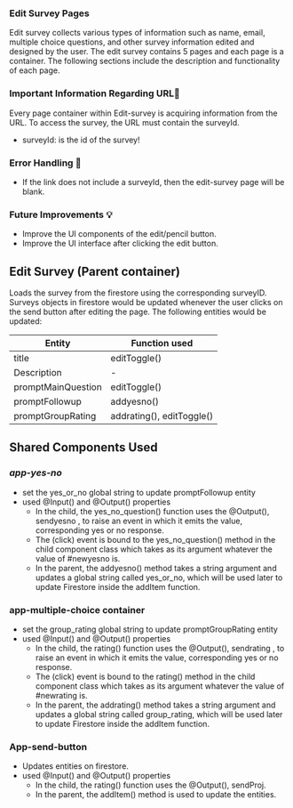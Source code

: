 ### **Edit Survey Pages**
Edit survey collects various types of information such as name, email, multiple choice questions, and other survey information edited and designed by the user. The edit survey contains 5 pages and each page is a container. The following sections include the description and functionality of each page.

### **Important Information Regarding URL**🔗
Every page container within Edit-survey is acquiring information from the URL. To access the survey, the URL must contain the surveyId. 
* surveyId: is the id of the survey!

### Error Handling 🐛
* If the link does not include a surveyId, then the edit-survey page will be blank.

### Future Improvements 💡
* Improve the UI components of the edit/pencil button.
* Improve the UI interface after clicking the edit button.

## Edit Survey (Parent container)
Loads the survey from the firestore using the corresponding surveyID. Surveys objects in firestore would be updated whenever the user clicks on the send button after editing the page. The following entities would be updated:

|   Entity                | Function used |
| -----------             | -----------   |
| title                   |  editToggle() |
| Description             |      -        |
| promptMainQuestion      |  editToggle() |
| promptFollowup          |   addyesno()  |
| promptGroupRating       |   addrating(), editToggle()    |

## Shared Components Used
### _app-yes-no_
* set the yes_or_no global string to update promptFollowup entity
* used @Input() and @Output() properties
   - In the child, the yes_no_question() function uses the @Output(), sendyesno , to raise an event in which it emits the value, corresponding yes or no response.
   - The (click) event is bound to the yes_no_question() method in the child component class which takes as its argument whatever the value of #newyesno is.
   - In the parent, the addyesno() method takes a string argument and updates a global string called yes_or_no, which will be used later to update Firestore inside the addItem function.

### app-multiple-choice container 
* set the group_rating global string to update promptGroupRating entity
* used @Input() and @Output() properties
   - In the child, the rating() function uses the @Output(), sendrating , to raise an event in which it emits the value, corresponding yes or no response.
   - The (click) event is bound to the rating() method in the child component class which takes as its argument whatever the value of #newrating is.
   - In the parent, the addrating() method takes a string argument and updates a global string called group_rating, which will be used later to update Firestore inside the addItem function.

### App-send-button
* Updates entities on firestore.
* used @Input() and @Output() properties
   - In the child, the rating() function uses the @Output(), sendProj.
   - In the parent, the addItem() method is used to update the entities.



